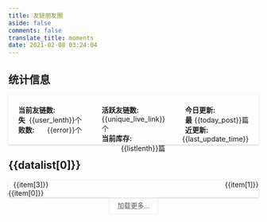 ```yaml
---
title: 友链朋友圈
aside: false
comments: false
translate_title: moments
date: 2021-02-08 03:24:04
---
```

<div id="friend_link_circle" >
<h2>统计信息</h2>

<div id="info_user_poor" class="article-sort-item" 
style="display:flex;box-shadow: rgba(0, 0, 0, 0.07) 0px 2px 2px 0px, rgba(0, 0, 0, 0.1) 0px 1px 5px 0px; border-radius: 2px;">
<div class="chart">
<span class="friend_post_info_title">当前友链数:</span><span class="friend_post_info_number">&#123;&#123;user_lenth&#125;&#125;个</span><br>
<span class="friend_post_info_title">失败数:</span><span class="friend_post_info_number">&#123;&#123;error&#125;&#125;个</span><br>


</div>
<div class="chart">
<span class="friend_post_info_title">活跃友链数:</span><span class="friend_post_info_number">&#123;&#123;unique_live_link&#125;&#125;个</span><br>
<span class="friend_post_info_title">当前库存:</span><span class="friend_post_info_number">&#123;&#123;listlenth&#125;&#125;篇</span><br>
</div>
<div class="chart">
<span class="friend_post_info_title">今日更新:</span><span class="friend_post_info_number">&#123;&#123;today_post&#125;&#125;篇</span><br>
<span class="friend_post_info_title">最近更新:</span><span class="friend_post_info_number">&#123;&#123;last_update_time&#125;&#125;</span>
</div>
</div>
<div v-for="datalist in datalist_slice">
<h2  v-if="datalist[2]-maxnumber<0" >&#123;&#123;datalist[0]&#125;&#125;</h2>
 <div v-if="item[6]-maxnumber<0" v-for="(item,i) in datalist[1]" class="article-sort-item" style="box-shadow: 0 2px 2px 0 rgba(0,0,0,.07), 0 1px 5px 0 rgba(0,0,0,.1);border-radius: 2px;">
<a  :target="opentype" class="article-sort-item-img" :href="item[2]" :title="item[0]"><img onerror="this.onerror=null,this.src=&quot;/img/404.jpg&quot;" data-ll-status="loaded" class="entered loaded" :src="item[4]"></a>
<div class="article-sort-item-info"><div class="article-sort-item-time">
 <i class="far fa-user"></i>
<span  style="padding-left:10px;padding-right:10px">&#123;&#123;item[3]&#125;&#125;</span>
<div class="friend_post_time">
<i class="far fa-calendar-alt"></i>
<time class="post-meta-date-created" :datetime="item[1]" :title="item[1]">&#123;&#123;item[1]&#125;&#125;</time>
</div>

</div>
<a   :target="opentype" style="-webkit-line-clamp: 1" class="article-sort-item-title" :href="item[2]" :title="item[0]">&#123;&#123;item[0]&#125;&#125;</a>
</div>
</div>
</div>
<div style="text-align: center">
<button v-if="loadmore_display" type="button" class="load_button" @click="addmaxnumber()">加载更多...</button>
</div>

</div>

<style>
.friend_post_info_title{
font-weight: 700;
}
.friend_post_info_number{
float:right
}


.chart{
align-items: flex-start;
flex:1;
width:100px;
height:60px;
margin:20px;

}

@media screen and (max-width: 500px) {

#info_user_poor{
padding:10px ;
flex-direction:column;
max-height:200px
}
.chart{
flex:0;
width:100%;
height:160px;
margin:0;

}

}
.article-sort-item:before {border: none}
@media screen and (min-width: 500px) {
.friend_post_time{
float: right
}
}
.load_button {
    -webkit-transition-duration: 0.4s; /* Safari */
    transition-duration: 0.4s;
    text-align: center;
    border: 1px solid #ededed;
    border-radius: .3em;
    display: inline-block;
    background: transparent;
    color: #555;
    padding:.5em 1.25em;
}

.load_button:hover {
   color: #3090e4;
    border-color: #3090e4
}
</style>
<script data-pjax src="https://cdn.jsdelivr.net/npm/vue@2.6.11"></script>
<script data-pjax src="https://cdn.jsdelivr.net/gh/ccknbc-actions/blogroll/moments.js"></script>